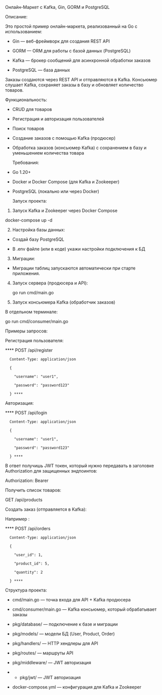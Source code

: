 Онлайн-Маркет с Kafka, Gin, GORM и PostgreSQL
 
  Описание:

 Это простой пример онлайн-маркета, реализованный на Go с использованием:

- Gin — веб-фреймворк для создания REST API

- GORM — ORM для работы с базой данных (PostgreSQL)

- Kafka — брокер сообщений для асинхронной обработки заказов

- PostgreSQL — база данных

Заказы создаются через REST API и отправляются в Kafka. Консьюмер слушает Kafka, сохраняет заказы в базу и обновляет количество товаров.

  Функциональность:
  
- CRUD для товаров

- Регистрация и авторизация пользователей

- Поиск товаров

- Создание заказов с помощью Kafka (продюсер)

- Обработка заказов (консьюмер Kafka) с сохранением в базу и уменьшением количества товара

  Требования:
  
- Go 1.20+

- Docker и Docker Compose (для Kafka и Zookeeper)

- PostgreSQL (локально или через Docker)

  Запуск проекта:
  
1. Запуск Kafka и Zookeeper через Docker Compose

  docker-compose up -d

2. Настройка базы данных:

- Создай базу PostgreSQL

- В .env файле (или в коде) укажи настройки подключения к БД

3. Миграции:

- Миграции таблиц запускаются автоматически при старте приложения.

4. Запуск сервера (продюсера и API):

   go run cmd/main.go

5. Запуск консьюмера Kafka (обработчик заказов)

  В отдельном терминале:

  go run cmd/consumer/main.go

  Примеры запросов:

Регистрация пользователя:

**** POST /api/register

      Content-Type: application/json

      {
      
        "username": "user1",
        
        "password": "password123"
        
      } ****

Авторизация:

**** POST /api/login

      Content-Type: application/json

      {
      
        "username": "user1",
  
        "password": "password123"

      } ****

В ответ получишь JWT токен, который нужно передавать в заголовке Authorization для защищенных эндпоинтов:

  Authorization: Bearer <token>

Получить список товаров:

  GET /api/products

Создать заказ (отправляется в Kafka):

Например :

**** POST /api/orders
      
      Content-Type: application/json
      
      {
      
        "user_id": 1,
  
        "product_id": 5,
  
        "quantity": 2

      } ****

Структура проекта:

- cmd/main.go — точка входа для API + Kafka продюсера

- cmd/consumer/main.go — Kafka консьюмер, который обрабатывает заказы

- pkg/database/ — подключение к базе и миграции

- pkg/models/ — модели БД (User, Product, Order)

- pkg/handlers/ — HTTP хендлеры для API

- pkg/routes/ — маршруты API

- pkg/middleware/ — JWT авторизация

- - pkg/jwt/ — JWT авторизация

- docker-compose.yml — конфигурация для Kafka и Zookeeper
